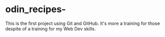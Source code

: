 # odin_recipes-

This is the first project using Git and GitHub. It's more a training for those despite of a training for my Web Dev skills.
